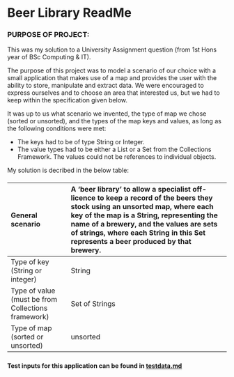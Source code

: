 <h1>Beer Library ReadMe</h1> 
<h3>PURPOSE OF PROJECT:</h3> 

  This was my solution to a University Assignment question (from 1st Hons year of BSc Computing & IT).</br>
  
  The purpose of this project was to model a scenario of our choice with a small application that makes use of a map and provides the user with the ability to     store, manipulate and extract data. We were encouraged to express ourselves and to choose an area that interested us, but we had to keep within the specification given below.

  It was up to us what scenario we invented, the type of map we chose (sorted or unsorted), and the types of the map keys and values, as long as the       following conditions were met:

  -  The keys had to be of type String or Integer.
  - The value types had to be either a List or a Set from the Collections Framework. The values could not be references to individual objects.

  My solution is decribed in the below table:
<h5>
  
  | General scenario | A ‘beer library’ to allow a specialist off-licence to keep a record of the beers they stock using an unsorted map, where each key                        of the map is a String, representing the name of a brewery, and the values are sets of strings, where each String in this Set                            represents a beer produced by that brewery. |
  |:--------------------------- | :------------------------------------|
  | Type of key (String or integer) |	String |
  | Type of value (must be from Collections framework) |	Set of Strings |
  | Type of map (sorted or unsorted) |	unsorted |

</h5>

  **Test inputs for this application can be found in [testdata.md](https://github.com/Boystavros/Github_Public_Repo/blob/master/JavaProjects/Beer_Library/testdata.md)**

 

